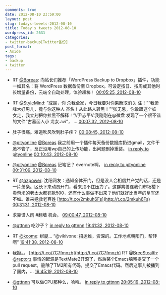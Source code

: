 ```yaml
---
comments: true
date: 2012-08-10 23:59:00
layout: post
slug: todays-tweets-2012-08-10
title: Today's tweets 2012-08-10
wordpress_id: 2631
categories:
- twitter-backup[Twitter备份]
post_format:
- Aside
tags:
- backup
- twitter
---
```





  * RT [@Boreas](http://twitter.com/Boreas): 向站长们推荐「WordPress Backup to Dropbox」插件，功能一如其名：将 WordPress 数据备份至 Dropbox。可设定按日、按周或其他时长增量备份，云端全自动处理，体验超棒！ [00:05:25, 2012-08-10](http://twitter.com/gfrog/statuses/233594845950795776)





  * RT [@StyleMind](http://twitter.com/StyleMind): “成昆，你 杀我全家，今日我要对你果断取消关 注！”“我萧峰大好男儿，竟与你这种人 齐名！从此路人转黑！”“张无忌，你敢跟这个妖 女走，我立刻把你拉黑不解释！”//尹志平V:我刚刚在@微盘 发现了一个很不错的文件“古墓丽人小 龙女.avi”， ... [00:07:32, 2012-08-10](http://twitter.com/gfrog/statuses/233595375968190464)





  * 肚子很痛。难道吹风吹到肚子疼？ [00:08:45, 2012-08-10](http://twitter.com/gfrog/statuses/233595681028337665)





  * [@pityonline](http://twitter.com/pityonline) [@Boreas](http://twitter.com/Boreas) 我之前用一个插件每天备份数据库扔进gmail，文件干脆不管了，反正没用wp自己的上传功能，出问题删掉重装。 [in reply to pityonline](http://twitter.com/pityonline/statuses/233595448730988544) [00:10:43, 2012-08-10](http://twitter.com/gfrog/statuses/233596176497250304)





  * [@pityonline](http://twitter.com/pityonline) [@Boreas](http://twitter.com/Boreas) 记笔记？ evernote啊。 [in reply to pityonline](http://twitter.com/pityonline/statuses/233597394183397376) [00:31:09, 2012-08-10](http://twitter.com/gfrog/statuses/233601320278429696)





  * RT [@hzpower](http://twitter.com/hzpower): 沈阳网友：通知全体开门，但是没人会相信共产党的话，还是一片萧条。区长下来动员开门，看来顶不住压力了。这群禽兽连我们市场楼下卖苞米的老太太都罚款500，还有什么事做不出来？他们就好比当年的皇军还不如。谁来拯救老百姓 [http://t.co/2mkuh6Fs](http://t.co/2mkuh6Fs) [00:31:31, 2012-08-10](http://twitter.com/gfrog/statuses/233601410384670722)





  * 求靠谱人肉 #翻墙 机会。 [09:00:47, 2012-08-10](http://twitter.com/gfrog/statuses/233729572443656192)





  * [@gttnnn](http://twitter.com/gttnnn) 吃沙子？ [in reply to gttnnn](http://twitter.com/gttnnn/statuses/233885771361312768) [19:41:32, 2012-08-10](http://twitter.com/gfrog/statuses/233890824340004864)





  * RT [@kcome](http://twitter.com/kcome): 绑腿… “@vikivone: 招运维，资深的。工作地点朝阳门，帮转啊” [19:41:38, 2012-08-10](http://twitter.com/gfrog/statuses/233890847354138625)





  * 我擦。。 [http://t.co/7C7fmozb](http://t.co/7C7fmozb) RT [@BreeStealth](http://twitter.com/BreeStealth): [@raptorz](http://twitter.com/raptorz) 事情的起源是TextMate2开源了，然后某个Emacs脑残提交了一个pull request，删除了TM2所有代码，提交了Emacs代码。然后这事儿被捅到了国内，… [19:45:19, 2012-08-10](http://twitter.com/gfrog/statuses/233891774744100864)





  * [@gttnnn](http://twitter.com/gttnnn) 可以做CPU那种么，哈哈。 [in reply to gttnnn](http://twitter.com/gttnnn/statuses/233894257373609984) [20:05:19, 2012-08-10](http://twitter.com/gfrog/statuses/233896807808237568)




